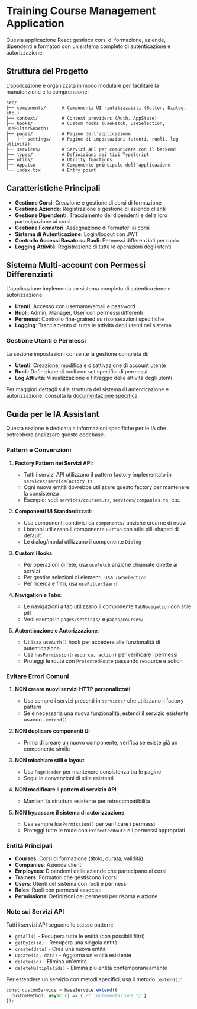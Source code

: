 # Training Course Management Application

Questa applicazione React gestisce corsi di formazione, aziende, dipendenti e formatori con un sistema completo di autenticazione e autorizzazione.

## Struttura del Progetto

L'applicazione è organizzata in modo modulare per facilitare la manutenzione e la comprensione:

```
src/
├── components/      # Componenti UI riutilizzabili (Button, Dialog, etc.)
├── context/         # Context providers (Auth, AppState)
├── hooks/           # Custom hooks (useFetch, useSelection, useFilterSearch)
├── pages/           # Pagine dell'applicazione
│   ├── settings/    # Pagine di impostazioni (utenti, ruoli, log attività)
├── services/        # Servizi API per comunicare con il backend
├── types/           # Definizioni dei tipi TypeScript
├── utils/           # Utility functions
├── App.tsx          # Componente principale dell'applicazione
└── index.tsx        # Entry point
```

## Caratteristiche Principali

- **Gestione Corsi**: Creazione e gestione di corsi di formazione
- **Gestione Aziende**: Registrazione e gestione di aziende clienti
- **Gestione Dipendenti**: Tracciamento dei dipendenti e della loro partecipazione ai corsi
- **Gestione Formatori**: Assegnazione di formatori ai corsi
- **Sistema di Autenticazione**: Login/logout con JWT
- **Controllo Accessi Basato su Ruoli**: Permessi differenziati per ruolo
- **Logging Attività**: Registrazione di tutte le operazioni degli utenti

## Sistema Multi-account con Permessi Differenziati

L'applicazione implementa un sistema completo di autenticazione e autorizzazione:

- **Utenti**: Accesso con username/email e password
- **Ruoli**: Admin, Manager, User con permessi differenti
- **Permessi**: Controllo fine-grained su risorse/azioni specifiche
- **Logging**: Tracciamento di tutte le attività degli utenti nel sistema

### Gestione Utenti e Permessi

La sezione impostazioni consente la gestione completa di:
- **Utenti**: Creazione, modifica e disattivazione di account utente
- **Ruoli**: Definizione di ruoli con set specifici di permessi
- **Log Attività**: Visualizzazione e filtraggio delle attività degli utenti

Per maggiori dettagli sulla struttura del sistema di autenticazione e autorizzazione, consulta la [documentazione specifica](/src/README.md).

## Guida per le IA Assistant

Questa sezione è dedicata a informazioni specifiche per le IA che potrebbero analizzare questo codebase.

### Pattern e Convenzioni

1. **Factory Pattern nei Servizi API**: 
   - Tutti i servizi API utilizzano il pattern factory implementato in `services/serviceFactory.ts`
   - Ogni nuova entità dovrebbe utilizzare questo factory per mantenere la consistenza
   - Esempio: vedi `services/courses.ts`, `services/companies.ts`, etc.

2. **Componenti UI Standardizzati**:
   - Usa componenti condivisi da `components/` anziché crearne di nuovi
   - I bottoni utilizzano il componente `Button` con stile pill-shaped di default
   - Le dialog/modal utilizzano il componente `Dialog`

3. **Custom Hooks**:
   - Per operazioni di rete, usa `useFetch` anziché chiamate dirette ai servizi
   - Per gestire selezioni di elementi, usa `useSelection`
   - Per ricerca e filtri, usa `useFilterSearch`

4. **Navigation e Tabs**:
   - Le navigazioni a tab utilizzano il componente `TabNavigation` con stile pill 
   - Vedi esempi in `pages/settings/` e `pages/courses/`

5. **Autenticazione e Autorizzazione**:
   - Utilizza `useAuth()` hook per accedere alle funzionalità di autenticazione
   - Usa `hasPermission(resource, action)` per verificare i permessi
   - Proteggi le route con `ProtectedRoute` passando resource e action

### Evitare Errori Comuni

1. **NON creare nuovi servizi HTTP personalizzati**
   - Usa sempre i servizi presenti in `services/` che utilizzano il factory pattern
   - Se è necessaria una nuova funzionalità, estendi il servizio esistente usando `.extend()`

2. **NON duplicare componenti UI**
   - Prima di creare un nuovo componente, verifica se esiste già un componente simile

3. **NON mischiare stili e layout**
   - Usa `PageHeader` per mantenere consistenza tra le pagine
   - Segui le convenzioni di stile esistenti

4. **NON modificare il pattern di servizio API**
   - Mantieni la struttura esistente per retrocompatibilità

5. **NON bypassare il sistema di autorizzazione**
   - Usa sempre `hasPermission()` per verificare i permessi
   - Proteggi tutte le route con `ProtectedRoute` e i permessi appropriati

### Entità Principali

- **Courses**: Corsi di formazione (titolo, durata, validità)
- **Companies**: Aziende clienti
- **Employees**: Dipendenti delle aziende che partecipano ai corsi
- **Trainers**: Formatori che gestiscono i corsi
- **Users**: Utenti del sistema con ruoli e permessi
- **Roles**: Ruoli con permessi associati
- **Permissions**: Definizioni dei permessi per risorsa e azione

### Note sui Servizi API

Tutti i servizi API seguono lo stesso pattern:
- `getAll()` - Recupera tutte le entità (con possibili filtri)
- `getById(id)` - Recupera una singola entità
- `create(data)` - Crea una nuova entità
- `update(id, data)` - Aggiorna un'entità esistente
- `delete(id)` - Elimina un'entità
- `deleteMultiple(ids)` - Elimina più entità contemporaneamente

Per estendere un servizio con metodi specifici, usa il metodo `.extend()`:

```typescript
const customService = baseService.extend({
  customMethod: async () => { /* implementazione */ }
});
``` 
